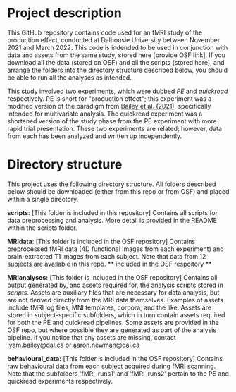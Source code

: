 # Project description
This GitHub repository contains code used for an fMRI study of the production effect, conducted at Dalhousie University between November 2021 and March 2022. This code is indended to be used in conjunction with data and assets from the same study, stored here [provide OSF link]. If you download all the data (stored on OSF) and all the scripts (stored here), and arrange the folders into the directory structure described below, you should be able to run all the analyses as intended.

This study involved two experiments, which were dubbed _PE_ and _quickread_ respectively. PE is short for "production effect"; this experiment was a modified version of the paradigm from [Bailey et al. (2021)][1], specifically intended for multivariate analysis. The quickread experiment was a shortened version of the study phase from the PE experiment with more rapid trial presentation. These two experiments are related; however, data from each has been analyzed and written up independently. 

# Directory structure
This project uses the following directory structure. All folders described below should be downloaded (either from this repo or from OSF) and placed within a single directory.

**scripts**: [This folder is included in this repository] Contains all scripts for data preprocessing and analysis. More detail is provided in the README within the scripts folder. 

**MRIdata**: [This folder is included in the OSF repository] Contains preprocessed fMRI data (4D functional images from each experiment) and brain-extracted T1 images from each subject. Note that data from 12 subjects are available in this repo. ** included in the OSF respoitory **

**MRIanalyses:** [This folder is included in the OSF repository] Contains all output generated by, and assets required for, the analysis scripts stored in *scripts*. Assets are auxiliary files that are necessary for data analysis, but are not derived directly from the MRI data themselves. Examples of assets include fMRI log files, MNI templates, corpora, and the like. Assets are stored in subject-specific subfolders, which in turn contain assets required for both the PE and quickread pipelines. Some assets are provided in the OSF repo, but where possible they are generated as part of the analysis pipeline. If you notice that any assets are missing, contact lyam.bailey@dal.ca or aaron.newman@dal.ca

**behavioural_data:**  [This folder is included in the OSF repository] Contains raw behavioural data from each subject acquired during fMRI scanning. Note that the subfolders 'fMRI_runs1' and 'fMRI_runs2' pertain to the PE and quickread experiments respectively. 

[1]: https://doi.org/10.1016/j.bandc.2021.105757
